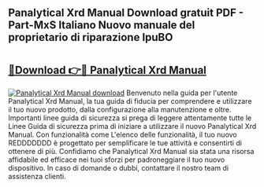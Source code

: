 ## Panalytical Xrd Manual Download gratuit PDF - Part-MxS Italiano Nuovo manuale del proprietario di riparazione IpuBO

# <h2><a href="http://dff135.blite.top/?on=Panalytical+Xrd+Manual">🔗Download 👉🔴 Panalytical Xrd Manual</a></h2>

[![Panalytical Xrd Manual download](https://i.imgur.com/lujVjoI.png)](http://dff135.blite.top/?on=Panalytical+Xrd+Manual)
Benvenuto nella guida per l'utente Panalytical Xrd Manual, la tua guida di fiducia per comprendere e utilizzare il tuo nuovo prodotto, dalla configurazione alla manutenzione e oltre. Importanti linee guida di sicurezza si prega di leggere attentamente tutte le Linee Guida di sicurezza prima di iniziare a utilizzare il nuovo Panalytical Xrd Manual. Con funzionalità come L'elenco delle funzionalità, il tuo nuovo REDDDDDDD è progettato per semplificare le tue attività e consentirti di ottenere di più. Confidiamo che Panalytical Xrd Manual sia stata una risorsa affidabile ed efficace nei tuoi sforzi per padroneggiare il tuo nuovo dispositivo. In caso di domande o dubbi, contattare il nostro team di assistenza clienti.
